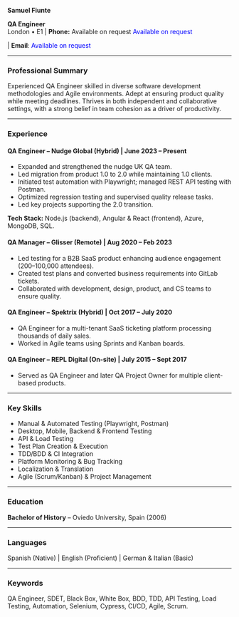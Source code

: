 
**Samuel Fiunte**

**QA Engineer**\
London • E1 | **Phone:** Available on request  <span id="email-container" style="display: inline;">
    <span id="email-trigger" style="color: blue; cursor: pointer;" onclick="showInlineModal()">Available on request</span>
</span>
<script>
function showInlineModal() {
    let container = document.getElementById('email-container');
    
    // Replace "Available on request" with the inline email input
    container.innerHTML = `
        <span id="email-box" style="display: inline-flex; align-items: center; gap: 5px; background: #f9f9f9; border: 1px solid #ccc; border-radius: 5px; padding: 5px;">
            <input type="email" id="user-email" placeholder="Enter your email" style="padding: 5px; width: 150px; border: none; outline: none;"/>
            <button onclick="hideInlineModal()" style="padding: 5px; border: none; background: #007bff; color: white; border-radius: 3px; cursor: pointer;">Submit</button>
        </span>
    `;
}

function hideInlineModal() {
    let container = document.getElementById('email-container');
    
    // Restore the original "Available on request" text
    container.innerHTML = `<span id="email-trigger" style="color: blue; cursor: pointer;" onclick="showInlineModal()">Available on request</span>`;
}
</script>
| **Email**: <span id="email-container" style="display: inline;">
    <span id="email-trigger" style="color: blue; cursor: pointer;" onclick="showInlineModal()">Available on request</span>
</span>

<script>
function showInlineModal() {
    let container = document.getElementById('email-container');
    
    // Replace "Available on request" with the inline email input
    container.innerHTML = `
        <span id="email-box" style="display: inline-flex; align-items: center; gap: 5px; background: #f9f9f9; border: 1px solid #ccc; border-radius: 5px; padding: 5px;">
            <input type="email" id="user-email" placeholder="Enter your email" style="padding: 5px; width: 150px; border: none; outline: none;"/>
            <button onclick="hideInlineModal()" style="padding: 5px; border: none; background: #007bff; color: white; border-radius: 3px; cursor: pointer;">Submit</button>
        </span>
    `;
}

function hideInlineModal() {
    let container = document.getElementById('email-container');
    
    // Restore the original "Available on request" text
    container.innerHTML = `<span id="email-trigger" style="color: blue; cursor: pointer;" onclick="showInlineModal()">Available on request</span>`;
}
</script>

---

### **Professional Summary**

Experienced QA Engineer skilled in diverse software development methodologies and Agile environments. Adept at ensuring product quality while meeting deadlines. Thrives in both independent and collaborative settings, with a strong belief in team cohesion as a driver of productivity.

---
### **Experience**

#### **QA Engineer** – Nudge Global (Hybrid) | June 2023 – Present

- Expanded and strengthened the nudge UK QA team.
- Led migration from product 1.0 to 2.0 while maintaining 1.0 clients.
- Initiated test automation with Playwright; managed REST API testing with Postman.
- Optimized regression testing and supervised quality release tasks.
- Led key projects supporting the 2.0 transition.

**Tech Stack:** Node.js (backend), Angular & React (frontend), Azure, MongoDB, SQL.

#### **QA Manager** – Glisser (Remote) | Aug 2020 – Feb 2023

- Led testing for a B2B SaaS product enhancing audience engagement (200–100,000 attendees).
- Created test plans and converted business requirements into GitLab tickets.
- Collaborated with development, design, product, and CS teams to ensure quality.

#### **QA Engineer** – Spektrix (Hybrid) | Oct 2017 – July 2020

- QA Engineer for a multi-tenant SaaS ticketing platform processing thousands of daily sales.
- Worked in Agile teams using Sprints and Kanban boards.

#### **QA Engineer** – REPL Digital (On-site) | July 2015 – Sept 2017

- Served as QA Engineer and later QA Project Owner for multiple client-based products.

---

### **Key Skills**

- Manual & Automated Testing (Playwright, Postman)
- Desktop, Mobile, Backend & Frontend Testing
- API & Load Testing
- Test Plan Creation & Execution
- TDD/BDD & CI Integration
- Platform Monitoring & Bug Tracking
- Localization & Translation
- Agile (Scrum/Kanban) & Project Management

---

### **Education**

**Bachelor of History** – Oviedo University, Spain (2006)

---

### **Languages**

Spanish (Native) | English (Proficient) | German & Italian (Basic)

---

### **Keywords**

QA Engineer, SDET, Black Box, White Box, BDD, TDD, API Testing, Load Testing, Automation, Selenium, Cypress, CI/CD, Agile, Scrum.

